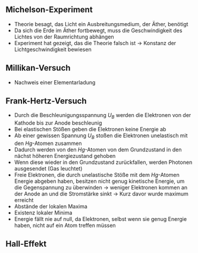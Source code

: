 ## Michelson-Experiment

- Theorie besagt, das Licht ein Ausbreitungsmedium, der Äther, benötigt
- Da sich die Erde im Äther fortbewegt, muss die Geschwindigkeit des Lichtes von der Raumrichtung abhängen
- Experiment hat gezeigt, das die Theorie falsch ist -> Konstanz der Lichtgeschwindigkeit bewiesen

## Millikan-Versuch

- Nachweis einer Elementarladung

## Frank-Hertz-Versuch

- Durch die Beschleunigungsspannung $U_{B}$ werden die Elektronen von der Kathode bis zur Anode beschleunig
- Bei elastischen Stößen geben die Elektronen keine Energie ab
- Ab einer gewissen Spannung $U_{B}$ stoßen die Elektronen unelastisch mit den $Hg$-Atomen zusammen
- Dadurch werden von den $Hg$-Atomen von dem Grundzustand in den nächst höheren Energiezustand gehoben
- Wenn diese wieder in den Grundzustand zurückfallen, werden Photonen ausgesendet (Gas leuchtet)
- Freie Elektronen, die durch unelastische Stöße mit dem $Hg$-Atomen Energie abgeben haben, besitzen nicht genug kinetische Energie, um die Gegenspannung zu überwinden → weniger Elektronen kommen an der Anode an und die Stromstärke sinkt → Kurz davor wurde maximum erreicht
- Abstände der lokalen Maxima
- Existenz lokaler Minima
- Energie fällt nie auf null, da Elektronen, selbst wenn sie genug Energie haben, nicht auf ein Atom treffen müssen

## Hall-Effekt
